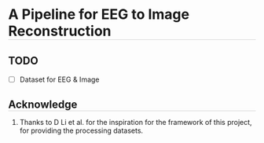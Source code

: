 <!-- # A Pipeline for EEG to Image Reconstruction -->
<h1 style="border-bottom: 1px solid lightgray; margin-bottom: 5px;">A Pipeline for EEG to Image Reconstruction</h1>

## TODO
- [ ] Dataset for EEG & Image



<!-- ## Acknowledge -->
<h2 style="border-bottom: 1px solid lightgray; margin-bottom: 5px;">Acknowledge</h2>

1. Thanks to D Li et al. for the inspiration for the framework of this project, for providing the processing datasets. 
